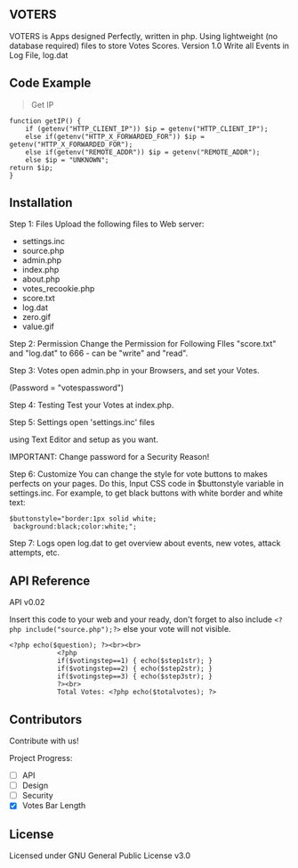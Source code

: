 ## VOTERS

VOTERS is Apps designed Perfectly, written in php.
Using lightweight (no database required) files to store Votes Scores.
Version 1.0 Write all Events in Log File, log.dat

## Code Example

> Get IP
```
function getIP() {
	if (getenv("HTTP_CLIENT_IP")) $ip = getenv("HTTP_CLIENT_IP");
	else if(getenv("HTTP_X_FORWARDED_FOR")) $ip = getenv("HTTP_X_FORWARDED_FOR");
	else if(getenv("REMOTE_ADDR")) $ip = getenv("REMOTE_ADDR");
	else $ip = "UNKNOWN";
return $ip;
}
```

## Installation
Step 1: Files
Upload the following files to Web server:

* settings.inc
* source.php
* admin.php
* index.php
* about.php
* votes_recookie.php
* score.txt
* log.dat
* zero.gif
* value.gif

Step 2: Permission
Change the Permission for Following FIles
"score.txt" and "log.dat"
to 666 - can be "write" and "read".

Step 3: Votes
open admin.php in your Browsers, and set your Votes.

(Password = "votespassword")

Step 4: Testing
Test your Votes at index.php.

Step 5: Settings
open 'settings.inc' files

using Text Editor and setup as you want.

IMPORTANT: Change password
 for a Security Reason!

Step 6: Customize
You can change the style for vote buttons
to makes perfects on your pages. Do this, 
Input CSS code in $buttonstyle 
variable in settings.inc. For example, to get black buttons
with white border and white text:

```
$buttonstyle="border:1px solid white; 
 background:black;color:white;";
```

Step 7: Logs
open log.dat to get overview about
events, new votes, attack attempts, etc.

## API Reference

API v0.02

Insert this code to your web and your ready, don't forget to also include `<?php include("source.php");?>` else your vote will not visible.


```
<?php echo($question); ?><br><br>
			<?php
			if($votingstep==1) { echo($step1str); }
			if($votingstep==2) { echo($step2str); }
			if($votingstep==3) { echo($step3str); }
			?><br>
			Total Votes: <?php echo($totalvotes); ?>
```

## Contributors

Contribute with us!

Project Progress:
- [ ] API
- [ ] Design
- [ ] Security
- [x] Votes Bar Length

## License
Licensed under GNU General Public License v3.0
